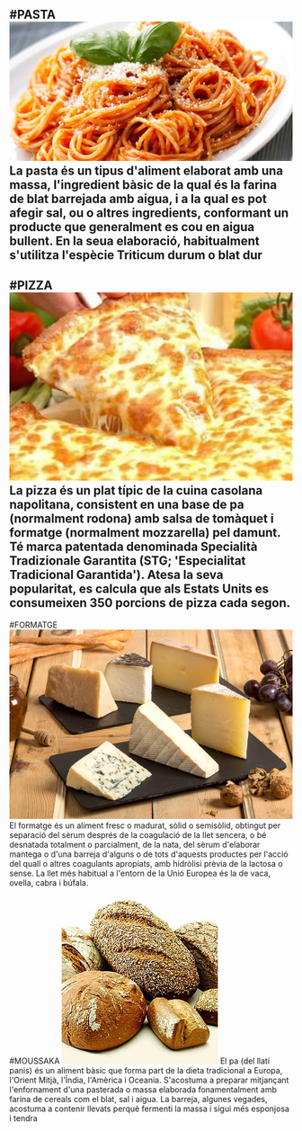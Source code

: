 #PASTA
![Pasta](pasta.jpeg)
La pasta és un tipus d'aliment elaborat amb una massa, l'ingredient bàsic de la qual és la farina de blat barrejada amb aigua, i a la qual es pot afegir sal, ou o altres ingredients, conformant un producte que generalment es cou en aigua bullent. En la seua elaboració, habitualment s'utilitza l'espècie Triticum durum o blat dur
---
#PIZZA
![Pizza](pizza.jpg)
La pizza és un plat típic de la cuina casolana napolitana, consistent en una base de pa (normalment rodona) amb salsa de tomàquet i formatge (normalment mozzarella) pel damunt. Té marca patentada denominada Specialità Tradizionale Garantita (STG; 'Especialitat Tradicional Garantida'). Atesa la seva popularitat, es calcula que als Estats Units es consumeixen 350 porcions de pizza cada segon.
---
#FORMATGE
![Formatge](formatge.jpg)
El formatge és un aliment fresc o madurat, sòlid o semisòlid, obtingut per separació del sèrum després de la coagulació de la llet sencera, o bé desnatada totalment o parcialment, de la nata, del sèrum d'elaborar mantega o d'una barreja d'alguns o de tots d'aquests productes per l'acció del quall o altres coagulants apropiats, amb hidròlisi prèvia de la lactosa o sense. La llet més habitual a l'entorn de la Unió Europea és la de vaca, ovella, cabra i búfala.

#MOUSSAKA
![Pa](pa.jpg)
El pa (del llatí panis) és un aliment bàsic que forma part de la dieta tradicional a Europa, l'Orient Mitjà, l'Índia, l'Amèrica i Oceania. S'acostuma a preparar mitjançant l'enfornament d'una pasterada o massa elaborada fonamentalment amb farina de cereals com el blat, sal i aigua. La barreja, algunes vegades, acostuma a contenir llevats perquè fermenti la massa i sigui més esponjosa i tendra


